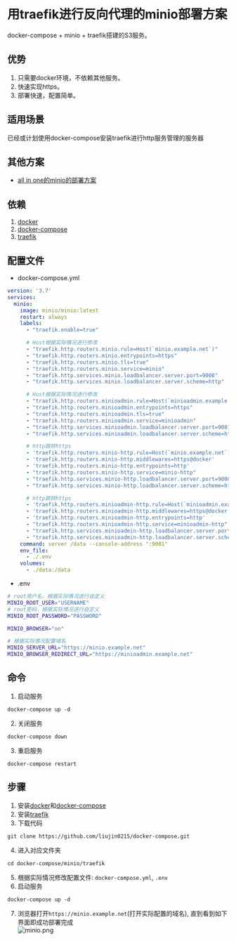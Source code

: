 # 用traefik进行反向代理的minio部署方案

docker-compose + minio + traefik搭建的S3服务。  

## 优势
1. 只需要docker环境，不依赖其他服务。
2. 快速实现https。
3. 部署快速，配置简单。

## 适用场景
已经或计划使用docker-compose安装traefik进行http服务管理的服务器

## 其他方案
- [all in one的minio的部署方案](../allinone) 

## 依赖
1. [docker](https://wiki.liujin.site/zh/docker/install)
2. [docker-compose](https://wiki.liujin.site/zh/docker-compose/install)
3. [traefik](https://wiki.liujin.site/zh/docker-compose/traefik)

## 配置文件

- docker-compose.yml
```yaml
version: '3.7'
services:
  minio:
    image: minio/minio:latest
    restart: always
    labels:
      - "traefik.enable=true"

      # Host根据实际情况进行修改
      - "traefik.http.routers.minio.rule=Host(`minio.example.net`)"
      - "traefik.http.routers.minio.entrypoints=https"
      - "traefik.http.routers.minio.tls=true"
      - "traefik.http.routers.minio.service=minio"
      - "traefik.http.services.minio.loadbalancer.server.port=9000"
      - "traefik.http.services.minio.loadbalancer.server.scheme=http"

      # Host根据实际情况进行修改
      - "traefik.http.routers.minioadmin.rule=Host(`minioadmin.example.net`)"
      - "traefik.http.routers.minioadmin.entrypoints=https"
      - "traefik.http.routers.minioadmin.tls=true"
      - "traefik.http.routers.minioadmin.service=minioadmin"
      - "traefik.http.services.minioadmin.loadbalancer.server.port=9001"
      - "traefik.http.services.minioadmin.loadbalancer.server.scheme=http"

      # http跳转https
      - 'traefik.http.routers.minio-http.rule=Host(`minio.example.net`)'
      - 'traefik.http.routers.minio-http.middlewares=https@docker'
      - 'traefik.http.routers.minio-http.entrypoints=http'
      - "traefik.http.routers.minio-http.service=minio-http"
      - "traefik.http.services.minio-http.loadbalancer.server.port=9000"
      - "traefik.http.services.minio-http.loadbalancer.server.scheme=http"

      # http跳转https
      - 'traefik.http.routers.minioadmin-http.rule=Host(`minioadmin.example.net`)'
      - 'traefik.http.routers.minioadmin-http.middlewares=https@docker'
      - 'traefik.http.routers.minioadmin-http.entrypoints=http'
      - "traefik.http.routers.minioadmin-http.service=minioadmin-http"
      - "traefik.http.services.minioadmin-http.loadbalancer.server.port=9001"
      - "traefik.http.services.minioadmin-http.loadbalancer.server.scheme=http"
    command: server /data --console-address ":9001"
    env_file:
      - ./.env
    volumes:
      - ./data:/data
```

- .env
```sh
# root用户名，根据实际情况进行自定义
MINIO_ROOT_USER="USERNAME"
# root密码，根据实际情况进行自定义
MINIO_ROOT_PASSWORD="PASSWORD"

MINIO_BROWSER="on"

# 根据实际情况配置域名
MINIO_SERVER_URL="https://minio.example.net"
MINIO_BROWSER_REDIRECT_URL="https://minioadmin.example.net"
```

## 命令
1. 启动服务
```shell
docker-compose up -d
```
2. 关闭服务
```shell
docker-compose down
```
3. 重启服务
```shell
docker-compose restart
```

## 步骤
1. 安装[docker](https://wiki.liujin.site/zh/docker/install)和[docker-compose](https://wiki.liujin.site/zh/docker-compose/install)
2. 安装[traefik](https://wiki.liujin.site/zh/docker-compose/traefik)
3. 下载代码
```shell
git clone https://github.com/liujin0215/docker-compose.git
```
4. 进入对应文件夹
```shell
cd docker-compose/minio/traefik
```
5. 根据实际情况修改配置文件: `docker-compose.yml`, `.env`
6. 启动服务
```shell
docker-compose up -d
```
7. 浏览器打开`https://minio.example.net`(打开实际配置的域名), 直到看到如下界面即成功部署完成  
![minio.png](https://wiki.liujin.site/minio.png)

